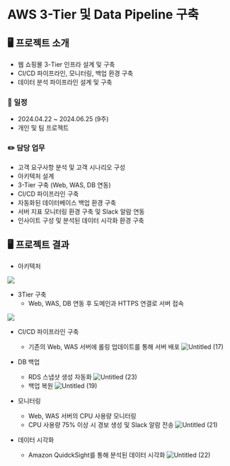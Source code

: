 # AWS 3-Tier 및 Data Pipeline 구축

## 🖥️ 프로젝트 소개
- 웹 쇼핑몰 3-Tier 인프라 설계 및 구축
- CI/CD  파이프라인, 모니터링, 백업 환경 구축
- 데이터 분석 파이프라인 설계 및 구축
### 📆 일정
- 2024.04.22 ~ 2024.06.25 (9주)
- 개인 및 팀 프로젝트
  
### ✏️ 담당 업무
- 고객 요구사항 분석 및 고객 시나리오 구성
- 아키텍처 설계
- 3-Tier 구축 (Web, WAS, DB 연동)
- CI/CD 파이프라인 구축
- 자동화된 데이터베이스 백업 환경 구축
- 서버 지표 모니터링 환경 구축 및 Slack 알람 연동
- 인사이트 구성 및 분석된 데이터 시각화 환경 구축  


## 🖥️ 프로젝트 결과
- 아키텍처
<img src="https://github.com/estrellaSia/AWS_3Tier_Infra_Data_Pipeline/assets/127510529/699e000b-a871-4a8f-94d5-20c8d8420475">

- 3Tier 구축
  - Web, WAS, DB 연동 후 도메인과 HTTPS 연결로 서버 접속
<img src="https://github.com/estrellaSia/AWS_3Tier_Infra_Data_Pipeline/assets/127510529/d6c88abc-e334-4eee-9011-6bf6f37bba8c">

- CI/CD 파이프라인 구축
  - 기존의 Web, WAS 서버에 롤링 업데이트를 통해 서버 배포
![Untitled (17)](https://github.com/estrellaSia/AWS_3Tier_Infra_Data_Pipeline/assets/127510529/e571acf0-64e3-4417-ac1c-b26c901c77b9)

- DB 백업
  - RDS 스냅샷 생성 자동화
![Untitled (23)](https://github.com/estrellaSia/AWS_3Tier_Infra_Data_Pipeline/assets/127510529/c7a78c05-b1a1-4f90-8076-972e271c825e)
  - 백업 복원
![Untitled (19)](https://github.com/estrellaSia/AWS_3Tier_Infra_Data_Pipeline/assets/127510529/9f9e1695-e799-4d45-a090-8971e9a61fd3)

- 모니터링
  - Web, WAS 서버의 CPU 사용량 모니터링
  - CPU 사용량 75% 이상 시 경보 생성 및 Slack 알람 전송 
![Untitled (21)](https://github.com/estrellaSia/AWS_3Tier_Infra_Data_Pipeline/assets/127510529/f192da5a-f5b1-415d-8fb8-03f4118a1d7e)

- 데이터 시각화
  - Amazon QuidckSight를 통해 분석된 데이터 시각화
![Untitled (22)](https://github.com/estrellaSia/AWS_3Tier_Infra_Data_Pipeline/assets/127510529/346b8dd0-deef-4b7b-bfdf-4790bf9e8d70)
